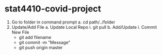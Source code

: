 # stat4410-covid-project
1. Go to folder in command prompt
  a. cd path/../folder
2. Update/Add File
  a. Update Local Repo
    i. git pull
  b. Add/Update
    i. Commit New File
      - git add filename
      - git commit -m "Message"
      - git push origin master
